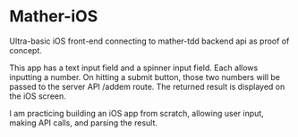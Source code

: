 # Mather-iOS
Ultra-basic iOS front-end connecting to mather-tdd backend api as proof of concept.

This app has a text input field and a spinner input field. Each allows inputting a number. On hitting a submit button, those two numbers will be passed to the server API /addem route. The returned result is displayed on the iOS screen.

I am practicing building an iOS app from scratch, allowing user input, making API calls, and parsing the result.
